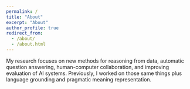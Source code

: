 ```yaml
---
permalink: /
title: "About"
excerpt: "About"
author_profile: true
redirect_from: 
  - /about/
  - /about.html
---
```


My research focuses on new methods for reasoning from data, automatic question answering, human-computer collaboration, and improving evaluation of AI systems. 
Previously, I worked on those same things plus language grounding and pragmatic meaning representation. 
